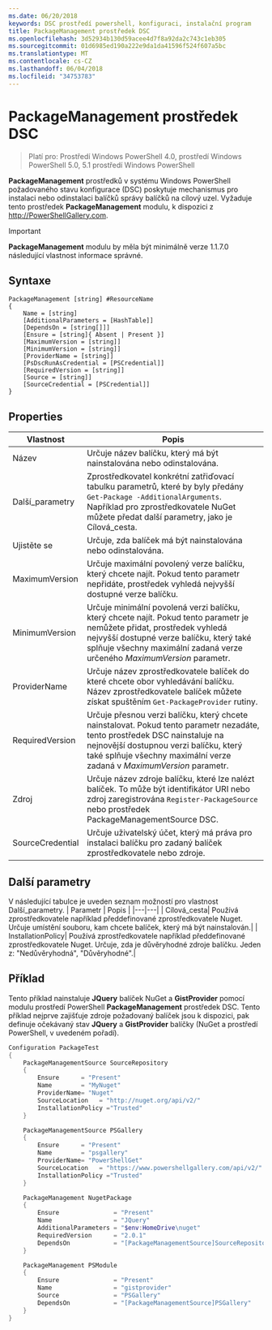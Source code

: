 ```yaml
---
ms.date: 06/20/2018
keywords: DSC prostředí powershell, konfiguraci, instalační program
title: PackageManagement prostředek DSC
ms.openlocfilehash: 3d52934b130d59acee4d7f8a92da2c743c1eb305
ms.sourcegitcommit: 01d6985ed190a222e9da1da41596f524f607a5bc
ms.translationtype: MT
ms.contentlocale: cs-CZ
ms.lasthandoff: 06/04/2018
ms.locfileid: "34753783"
---
```

# <a name="dsc-packagemanagement-resource"></a>PackageManagement prostředek DSC

> Platí pro: Prostředí Windows PowerShell 4.0, prostředí Windows PowerShell 5.0, 5.1 prostředí Windows PowerShell

**PackageManagement** prostředků v systému Windows PowerShell požadovaného stavu konfigurace (DSC) poskytuje mechanismus pro instalaci nebo odinstalaci balíčků správy balíčků na cílový uzel. Vyžaduje tento prostředek **PackageManagement** modulu, k dispozici z http://PowerShellGallery.com.

> [!IMPORTANT]
> **PackageManagement** modulu by měla být minimálně verze 1.1.7.0 následující vlastnost informace správné.

## <a name="syntax"></a>Syntaxe

```
PackageManagement [string] #ResourceName
{
    Name = [string]
    [AdditionalParameters = [HashTable]]
    [DependsOn = [string[]]]
    [Ensure = [string]{ Absent | Present }]
    [MaximumVersion = [string]]
    [MinimumVersion = [string]]
    [ProviderName = [string]]
    [PsDscRunAsCredential = [PSCredential]]
    [RequiredVersion = [string]]
    [Source = [string]]
    [SourceCredential = [PSCredential]]
}
```

## <a name="properties"></a>Properties

|  Vlastnost  |  Popis   |
|---|---|
| Název| Určuje název balíčku, který má být nainstalována nebo odinstalována.|
| Další_parametry| Zprostředkovatel konkrétní zatřiďovací tabulku parametrů, které by byly předány `Get-Package -AdditionalArguments`. Například pro zprostředkovatele NuGet můžete předat další parametry, jako je Cílová_cesta.|
| Ujistěte se| Určuje, zda balíček má být nainstalována nebo odinstalována.|
| MaximumVersion|Určuje maximální povolený verze balíčku, který chcete najít. Pokud tento parametr nepřidáte, prostředek vyhledá nejvyšší dostupné verze balíčku.|
| MinimumVersion|Určuje minimální povolená verzi balíčku, který chcete najít. Pokud tento parametr je nemůžete přidat, prostředek vyhledá nejvyšší dostupné verze balíčku, který také splňuje všechny maximální zadaná verze určeného _MaximumVersion_ parametr.|
| ProviderName| Určuje název zprostředkovatele balíček do které chcete obor vyhledávání balíčku. Název zprostředkovatele balíček můžete získat spuštěním `Get-PackageProvider` rutiny.|
| RequiredVersion| Určuje přesnou verzi balíčku, který chcete nainstalovat. Pokud tento parametr nezadáte, tento prostředek DSC nainstaluje na nejnovější dostupnou verzi balíčku, který také splňuje všechny maximální verze zadaná v _MaximumVersion_ parametr.|
| Zdroj| Určuje název zdroje balíčku, které lze nalézt balíček. To může být identifikátor URI nebo zdroj zaregistrována `Register-PackageSource` nebo prostředek PackageManagementSource DSC.|
| SourceCredential | Určuje uživatelský účet, který má práva pro instalaci balíčku pro zadaný balíček zprostředkovatele nebo zdroje.|

## <a name="additional-parameters"></a>Další parametry

V následující tabulce je uveden seznam možností pro vlastnost Další_parametry.
|  Parametr  | Popis   |
|---|---|
| Cílová_cesta| Používá zprostředkovatele například předdefinované zprostředkovatele Nuget. Určuje umístění souboru, kam chcete balíček, který má být nainstalován.|
| InstallationPolicy| Používá zprostředkovatele například předdefinované zprostředkovatele Nuget. Určuje, zda je důvěryhodné zdroje balíčku. Jeden z: "Nedůvěryhodná", "Důvěryhodné".|

## <a name="example"></a>Příklad

Tento příklad nainstaluje **JQuery** balíček NuGet a **GistProvider** pomocí modulu prostředí PowerShell **PackageManagement** prostředek DSC. Tento příklad nejprve zajišťuje zdroje požadovaný balíček jsou k dispozici, pak definuje očekávaný stav **JQuery** a **GistProvider** balíčky (NuGet a prostředí PowerShell, v uvedeném pořadí).

```powershell
Configuration PackageTest
{
    PackageManagementSource SourceRepository
    {
        Ensure      = "Present"
        Name        = "MyNuget"
        ProviderName= "Nuget"
        SourceLocation   = "http://nuget.org/api/v2/"
        InstallationPolicy ="Trusted"
    }

    PackageManagementSource PSGallery
    {
        Ensure      = "Present"
        Name        = "psgallery"
        ProviderName= "PowerShellGet"
        SourceLocation   = "https://www.powershellgallery.com/api/v2/"
        InstallationPolicy ="Trusted"
    }

    PackageManagement NugetPackage
    {
        Ensure               = "Present"
        Name                 = "JQuery"
        AdditionalParameters = "$env:HomeDrive\nuget"
        RequiredVersion      = "2.0.1"
        DependsOn            = "[PackageManagementSource]SourceRepository"
    }

    PackageManagement PSModule
    {
        Ensure               = "Present"
        Name                 = "gistprovider"
        Source               = "PSGallery"
        DependsOn            = "[PackageManagementSource]PSGallery"
    }
}
```